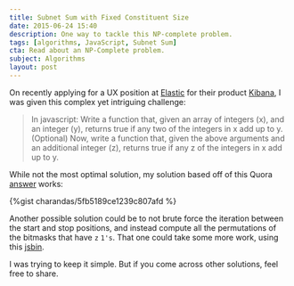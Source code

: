 ```yaml
---
title: Subnet Sum with Fixed Constituent Size
date: 2015-06-24 15:40
description: One way to tackle this NP-complete problem.
tags: [algorithms, JavaScript, Subnet Sum]
cta: Read about an NP-Complete problem.
subject: Algorithms
layout: post
---
```


On recently applying for a UX position at [Elastic](https://www.elastic.co/)
for their product [Kibana](https://www.elastic.co/products/kibana), I was given this complex yet
intriguing challenge:

> In javascript: Write a function that, given an array of 
> integers (x), and an integer (y), returns true if any two of 
> the integers in x add up to y. (Optional) Now, write a 
> function that, given the above arguments and an additional 
> integer (z), returns true if any z of the integers in x add 
> up to y.


While not the most optimal solution, my solution based
off of this Quora [answer](http://www.quora.com/I-need-to-write-an-algorithm-How-should-I-approach-the-following-problem/answer/Ivan-Krpelnik) works:

{%gist charandas/5fb5189ce1239c807afd %}

Another possible solution could be to not brute force the iteration between the start and stop positions, and instead compute all the permutations of the bitmasks that have `z` `1's`. That one could take some more work, using this [jsbin](http://jsbin.com/eXefawe/2/edit?html,js,output).

I was trying to keep it simple. But if you come across other solutions, feel free to share.